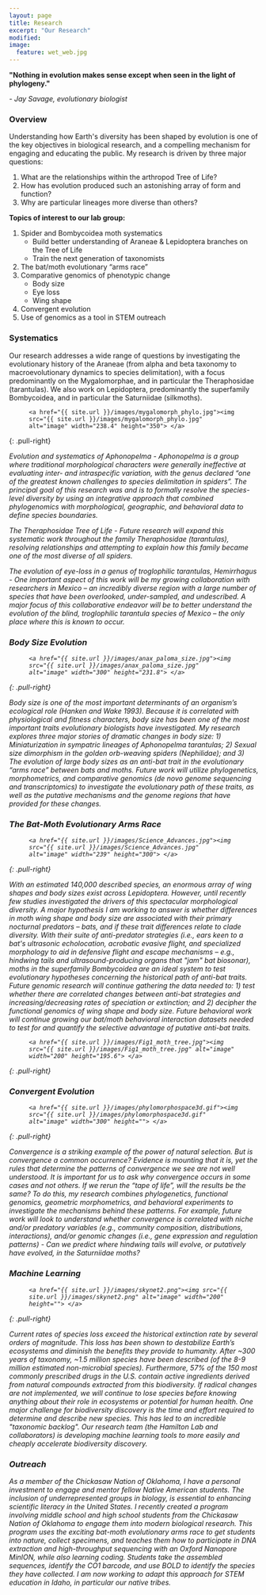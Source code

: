 ```yaml
---
layout: page
title: Research
excerpt: "Our Research"
modified: 
image:
  feature: wet_web.jpg
---
```


**"Nothing in evolution makes sense except when seen in the light of phylogeny."**

*- Jay Savage, evolutionary biologist*


### Overview
Understanding how Earth's diversity has been shaped by evolution is one of the key objectives in biological research, and a compelling mechanism for engaging and educating the public. My research is driven by three major questions:

1. What are the relationships within the arthropod Tree of Life?
2. How has evolution produced such an astonishing array of form and function?
3. Why are particular lineages more diverse than others?


**Topics of interest to our lab group:**
1. Spider and Bombycoidea moth systematics
	- Build better understanding of Araneae & Lepidoptera branches on the Tree of Life
	- Train the next generation of taxonomists
2. The bat/moth evolutionary “arms race”
3. Comparative genomics of phenotypic change
	- Body size
	- Eye loss
	- Wing shape
4. Convergent evolution
5. Use of genomics as a tool in STEM outreach


### Systematics
Our research addresses a wide range of questions by investigating the evolutionary history of the Araneae (from alpha and beta taxonomy to macroevolutionary dynamics to species delimitation), with a focus predominantly on the Mygalomorphae, and in particular the Theraphosidae (tarantulas). We also work on Lepidoptera, predominantly the superfamily Bombycoidea, and in particular the Saturniidae (silkmoths).
<figure>

	<a href="{{ site.url }}/images/mygalomorph_phylo.jpg"><img src="{{ site.url }}/images/mygalomorph_phylo.jpg" alt="image" width="238.4" height="350"> </a>

</figure>
{: .pull-right}

*Evolution and systematics of <i>Aphonopelma<i> -* <i>Aphonopelma<i> is a group where traditional morphological characters were generally ineffective at evaluating inter- and intraspecific variation, with the genus declared “one of the greatest known challenges to species delimitation in spiders”. The principal goal of this research was and is to formally resolve the species-level diversity by using an integrative approach that combined phylogenomics with morphological, geographic, and behavioral data to define species boundaries.

*The Theraphosidae Tree of Life -* Future research will expand this systematic work throughout the family Theraphosidae (tarantulas), resolving relationships and attempting to explain how this family became one of the most diverse of all spiders.

*The evolution of eye-loss in a genus of troglophilic tarantulas, <i>Hemirrhagus<i> -* One important aspect of this work will be my growing collaboration with researchers in Mexico – an incredibly diverse region with a large number of species that have been overlooked, under-sampled, and undescribed. A major focus of this collaborative endeavor will be to better understand the evolution of the blind, troglophilic tarantula species of Mexico – the only place where this is known to occur. 


### Body Size Evolution

<figure>

	<a href="{{ site.url }}/images/anax_paloma_size.jpg"><img src="{{ site.url }}/images/anax_paloma_size.jpg" alt="image" width="300" height="231.8"> </a>

</figure>
{: .pull-right}

Body size is one of the most important determinants of an organism’s ecological role (Hanken and Wake 1993). Because it is correlated with physiological and fitness characters, body size has been one of the most important traits evolutionary biologists have investigated. My research explores three major stories of dramatic changes in body size:  1) Miniaturization in sympatric lineages of Aphonopelma tarantulas; 2) Sexual size dimorphism in the golden orb-weaving spiders (Nephilidae); and 3) The evolution of large body sizes as an anti-bat trait in the evolutionary “arms race” between bats and moths. Future work will utilize phylogenetics, morphometrics, and comparative genomics (de novo genome sequencing and transcriptomics) to investigate the evolutionary path of these traits, as well as the putative mechanisms and the genome regions that have provided for these changes.


### The Bat-Moth Evolutionary Arms Race

<figure>

	<a href="{{ site.url }}/images/Science_Advances.jpg"><img src="{{ site.url }}/images/Science_Advances.jpg" alt="image" width="239" height="300"> </a>

</figure>
{: .pull-right}

With an estimated 140,000 described species, an enormous array of wing shapes and body sizes exist across Lepidoptera. However, until recently few studies investigated the drivers of this spectacular morphological diversity. A major hypothesis I am working to answer is whether differences in moth wing shape and body size are associated with their primary nocturnal predators – bats, and if these trait differences relate to clade diversity. With their suite of anti-predator strategies (i.e., ears keen to a bat's ultrasonic echolocation, acrobatic evasive flight, and specialized morphology to aid in defensive flight and escape mechanisms – e.g., hindwing tails and ultrasound-producing organs that "jam" bat biosonar), moths in the superfamily Bombycoidea are an ideal system to test evolutionary hypotheses concerning the historical path of anti-bat traits.
Future genomic research will continue gathering the data needed to: 1) test whether there are correlated changes between anti-bat strategies and increasing/decreasing rates of speciation or extinction; and 2) decipher the functional genomics of wing shape and body size. Future behavioral work will continue growing our bat/moth behavioral interaction datasets needed to test for and quantify the selective advantage of putative anti-bat traits.


<figure>

	<a href="{{ site.url }}/images/Fig1_moth_tree.jpg"><img src="{{ site.url }}/images/Fig1_moth_tree.jpg" alt="image" width="200" height="195.6"> </a>

</figure>
{: .pull-right}


### Convergent Evolution

<figure>

	<a href="{{ site.url }}/images/phylomorphospace3d.gif"><img src="{{ site.url }}/images/phylomorphospace3d.gif" alt="image" width="300" height=""> </a>

</figure>
{: .pull-right}

Convergence is a striking example of the power of natural selection. But is convergence a common occurrence? Evidence is mounting that it is, yet the rules that determine the patterns of convergence we see are not well understood. It is important for us to ask why convergence occurs in some cases and not others. If we rerun the “tape of life”, will the results be the same?
To do this, my research combines phylogenetics, functional genomics, geometric morphometrics, and behavioral experiments to investigate the mechanisms behind these patterns. For example, future work will look to understand whether convergence is correlated with niche and/or predatory variables (e.g., community composition, distributions, interactions), and/or genomic changes (i.e., gene expression and regulation patterns) - Can we predict where hindwing tails will evolve, or putatively have evolved, in the Saturniidae moths?


### Machine Learning

<figure>

	<a href="{{ site.url }}/images/skynet2.png"><img src="{{ site.url }}/images/skynet2.png" alt="image" width="200" height=""> </a>

</figure>
{: .pull-right}

Current rates of species loss exceed the historical extinction rate by several orders of magnitude. This loss has been shown to destabilize Earth’s ecosystems and diminish the benefits they provide to humanity. After ~300 years of taxonomy, ~1.5 million species have been described (of the 8-9 million estimated non-microbial species). Furthermore, 57% of the 150 most commonly prescribed drugs in the U.S. contain active ingredients derived from natural compounds extracted from this biodiversity. If radical changes are not implemented, we will continue to lose species before knowing anything about their role in ecosystems or potential for human health.
One major challenge for biodiversity discovery is the time and effort required to determine and describe new species. This has led to an incredible "taxonomic backlog". Our research team (the Hamilton Lab and collaborators) is developing machine learning tools to more easily and cheaply accelerate biodiversity discovery.


### Outreach

As a member of the Chickasaw Nation of Oklahoma, I have a personal investment to engage and mentor fellow Native American students. The inclusion of underrepresented groups in biology, is essential to enhancing scientific literacy in the United States. I recently created a program involving middle school and high school students from the Chickasaw Nation of Oklahoma to engage them into modern biological research. This program uses the exciting bat-moth evolutionary arms race to get students into nature, collect specimens, and teaches them how to participate in DNA extraction and high-throughput sequencing with an Oxford Nanopore MinION, while also learning coding. Students take the assembled sequences, identify the CO1 barcode, and use BOLD to identify the species they have collected. I am now working to adapt this approach for STEM education in Idaho, in particular our native tribes.



[^1]: Example: *domain.com/category-name/post-title*